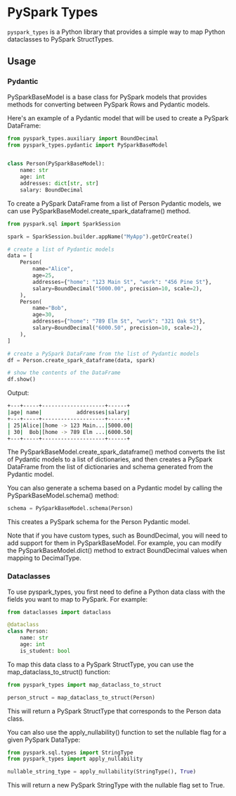 # PySpark Types

`pyspark_types` is a Python library that provides a simple way to map Python dataclasses to PySpark StructTypes.

## Usage

### Pydantic
PySparkBaseModel is a base class for PySpark models that provides methods for converting between PySpark Rows and Pydantic models.

Here's an example of a Pydantic model that will be used to create a PySpark DataFrame:

```python
from pyspark_types.auxiliary import BoundDecimal
from pyspark_types.pydantic import PySparkBaseModel


class Person(PySparkBaseModel):
    name: str
    age: int
    addresses: dict[str, str]
    salary: BoundDecimal

```

To create a PySpark DataFrame from a list of Person Pydantic models, we can use PySparkBaseModel.create_spark_dataframe() method.

```python
from pyspark.sql import SparkSession

spark = SparkSession.builder.appName("MyApp").getOrCreate()

# create a list of Pydantic models
data = [
    Person(
        name="Alice",
        age=25,
        addresses={"home": "123 Main St", "work": "456 Pine St"},
        salary=BoundDecimal("5000.00", precision=10, scale=2),
    ),
    Person(
        name="Bob",
        age=30,
        addresses={"home": "789 Elm St", "work": "321 Oak St"},
        salary=BoundDecimal("6000.50", precision=10, scale=2),
    ),
]

# create a PySpark DataFrame from the list of Pydantic models
df = Person.create_spark_dataframe(data, spark)

# show the contents of the DataFrame
df.show()

```

Output: 
```bash
+---+-----+--------------------+------+
|age| name|           addresses|salary|
+---+-----+--------------------+------+
| 25|Alice|[home -> 123 Main...|5000.00|
| 30|  Bob|[home -> 789 Elm ...|6000.50|
+---+-----+--------------------+------+

```

The PySparkBaseModel.create_spark_dataframe() method converts the list of Pydantic models to a list of dictionaries, and then creates a PySpark DataFrame from the list of dictionaries and schema generated from the Pydantic model.

You can also generate a schema based on a Pydantic model by calling the PySparkBaseModel.schema() method:
```python
schema = PySparkBaseModel.schema(Person)

```

This creates a PySpark schema for the Person Pydantic model.

Note that if you have custom types, such as BoundDecimal, you will need to add support for them in PySparkBaseModel. For example, you can modify the PySparkBaseModel.dict() method to extract BoundDecimal values when mapping to DecimalType.
### Dataclasses

To use pyspark_types, you first need to define a Python data class with the fields you want to map to PySpark. For example:

```python
from dataclasses import dataclass

@dataclass
class Person:
    name: str
    age: int
    is_student: bool

```
To map this data class to a PySpark StructType, you can use the map_dataclass_to_struct() function:

```python
from pyspark_types import map_dataclass_to_struct

person_struct = map_dataclass_to_struct(Person)
```

This will return a PySpark StructType that corresponds to the Person data class.

You can also use the apply_nullability() function to set the nullable flag for a given PySpark DataType:

```python
from pyspark.sql.types import StringType
from pyspark_types import apply_nullability

nullable_string_type = apply_nullability(StringType(), True)
```

This will return a new PySpark StringType with the nullable flag set to True.
